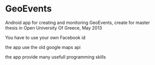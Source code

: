 GeoEvents
=========

Android app for creating and monitoring GeoEvents, create for master thesis in Open University Of Greece, May 2013

You have to use your own Facebook id

the app use the old google maps api

the app provide many usefull programming skills 
